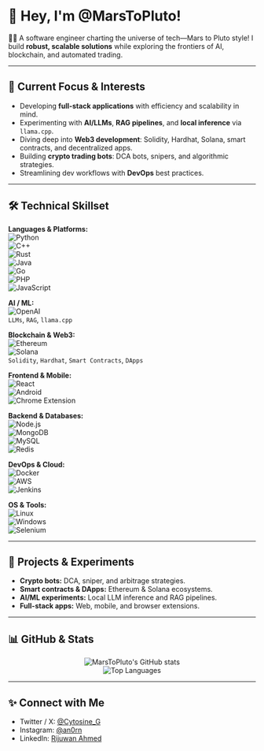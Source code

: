 # 👋 Hey, I'm @MarsToPluto!

👨‍🚀 A software engineer charting the universe of tech—Mars to Pluto style! I build **robust, scalable solutions** while exploring the frontiers of AI, blockchain, and automated trading.

---

## 🔭 Current Focus & Interests

* Developing **full-stack applications** with efficiency and scalability in mind.  
* Experimenting with **AI/LLMs**, **RAG pipelines**, and **local inference** via `llama.cpp`.  
* Diving deep into **Web3 development**: Solidity, Hardhat, Solana, smart contracts, and decentralized apps.  
* Building **crypto trading bots**: DCA bots, snipers, and algorithmic strategies.  
* Streamlining dev workflows with **DevOps** best practices.  

---

## 🛠️ Technical Skillset

**Languages & Platforms:**  
![Python](https://img.shields.io/badge/Python-3776AB?style=for-the-badge&logo=python&logoColor=white)  
![C++](https://img.shields.io/badge/C++-00599C?style=for-the-badge&logo=cplusplus&logoColor=white)  
![Rust](https://img.shields.io/badge/Rust-000000?style=for-the-badge&logo=rust&logoColor=white)  
![Java](https://img.shields.io/badge/Java-007396?style=for-the-badge&logo=java&logoColor=white)  
![Go](https://img.shields.io/badge/Go-00ADD8?style=for-the-badge&logo=go&logoColor=white)  
![PHP](https://img.shields.io/badge/PHP-777BB4?style=for-the-badge&logo=php&logoColor=white)  
![JavaScript](https://img.shields.io/badge/JavaScript-F7DF1E?style=for-the-badge&logo=javascript&logoColor=black)  

**AI / ML:**  
![OpenAI](https://img.shields.io/badge/OpenAI-412991?style=for-the-badge&logo=openai&logoColor=white)  
`LLMs`, `RAG`, `llama.cpp`  

**Blockchain & Web3:**  
![Ethereum](https://img.shields.io/badge/Ethereum-3C3C3D?style=for-the-badge&logo=ethereum&logoColor=white)  
![Solana](https://img.shields.io/badge/Solana-00FFA3?style=for-the-badge&logo=solana&logoColor=black)  
`Solidity`, `Hardhat`, `Smart Contracts`, `DApps`  

**Frontend & Mobile:**  
![React](https://img.shields.io/badge/React-61DAFB?style=for-the-badge&logo=react&logoColor=black)  
![Android](https://img.shields.io/badge/Android-3DDC84?style=for-the-badge&logo=android&logoColor=white)  
![Chrome Extension](https://img.shields.io/badge/Chrome%20Extension-4285F4?style=for-the-badge&logo=googlechrome&logoColor=white)  

**Backend & Databases:**  
![Node.js](https://img.shields.io/badge/Node.js-339933?style=for-the-badge&logo=nodedotjs&logoColor=white)  
![MongoDB](https://img.shields.io/badge/MongoDB-47A248?style=for-the-badge&logo=mongodb&logoColor=white)  
![MySQL](https://img.shields.io/badge/MySQL-4479A1?style=for-the-badge&logo=mysql&logoColor=white)  
![Redis](https://img.shields.io/badge/Redis-DC382D?style=for-the-badge&logo=redis&logoColor=white)  

**DevOps & Cloud:**  
![Docker](https://img.shields.io/badge/Docker-2496ED?style=for-the-badge&logo=docker&logoColor=white)  
![AWS](https://img.shields.io/badge/AWS-232F3E?style=for-the-badge&logo=amazon-aws&logoColor=white)  
![Jenkins](https://img.shields.io/badge/Jenkins-D24939?style=for-the-badge&logo=jenkins&logoColor=white)  

**OS & Tools:**  
![Linux](https://img.shields.io/badge/Linux-FCC624?style=for-the-badge&logo=linux&logoColor=black)  
![Windows](https://img.shields.io/badge/Windows-0078D6?style=for-the-badge&logo=windows&logoColor=white)  
![Selenium](https://img.shields.io/badge/Selenium-43B02A?style=for-the-badge&logo=selenium&logoColor=white)  

---

## 🚀 Projects & Experiments

* **Crypto bots:** DCA, sniper, and arbitrage strategies.  
* **Smart contracts & DApps:** Ethereum & Solana ecosystems.  
* **AI/ML experiments:** Local LLM inference and RAG pipelines.  
* **Full-stack apps:** Web, mobile, and browser extensions.  

---

## 📊 GitHub & Stats

<p align="center">
  <img src="https://github-readme-stats.vercel.app/api?username=MarsToPluto&show_icons=true&theme=radical&cache_seconds=1800" alt="MarsToPluto's GitHub stats" />
  <br/>
  <img src="https://github-readme-stats.vercel.app/api/top-langs/?username=MarsToPluto&layout=compact&theme=radical" alt="Top Languages" />
</p>

---

## ✨ Connect with Me

* Twitter / X: [@Cytosine_G](https://x.com/Cytosine_G)  
* Instagram: [@an0rn](https://www.instagram.com/an0rn/)  
* LinkedIn: [Rijuwan Ahmed](https://www.linkedin.com/in/orbitum/)  
